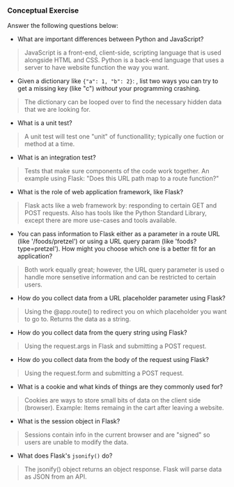### Conceptual Exercise

Answer the following questions below:

- What are important differences between Python and JavaScript?

>JavaScript is a front-end, client-side, scripting language that is used alongside HTML and CSS.
Python is a back-end language that uses a server to have website function the way you want.

- Given a dictionary like ``{"a": 1, "b": 2}``: , list two ways you
  can try to get a missing key (like "c") *without* your programming
  crashing.

>The dictionary can be looped over to find the necessary hidden data that we are looking for.

- What is a unit test?

>A unit test will test one "unit" of functionallity; typically one fuction or method at a time.

- What is an integration test?

>Tests that make sure components of the code work together.  An example using Flask: "Does this URL path map to a route function?"

- What is the role of web application framework, like Flask?

>Flask acts like a web framework by: responding to certain GET and POST requests. Also has tools like the Python Standard Library, except there are more use-cases and tools available.

- You can pass information to Flask either as a parameter in a route URL
  (like '/foods/pretzel') or using a URL query param (like
  'foods?type=pretzel'). How might you choose which one is a better fit
  for an application?

>Both work equally great; however, the URL query parameter is used o handle more sensetive information and can be restricted to certain users.

- How do you collect data from a URL placeholder parameter using Flask?

> Using the @app.route() to redirect you on which placeholder you want to go to. Returns the data as a string.

- How do you collect data from the query string using Flask?

> Using the request.args in Flask and submitting a POST request.

- How do you collect data from the body of the request using Flask?

> Using the request.form and submitting a POST request.

- What is a cookie and what kinds of things are they commonly used for?

> Cookies are ways to store small bits of data on the client side (browser).  Example: Items remaing in the cart after leaving a website.

- What is the session object in Flask?

> Sessions contain info in the current browser and are "signed" so users are unable to modify the data.

- What does Flask's `jsonify()` do?

> The jsonify() object returns an object response.  Flask will parse data as JSON from an API.